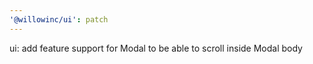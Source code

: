 ```yaml
---
'@willowinc/ui': patch
---
```


ui: add feature support for Modal to be able to scroll inside Modal body
